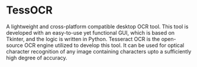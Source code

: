 # TessOCR
A lightweight and cross-platform compatible desktop OCR tool. This tool is developed with an easy-to-use yet functional GUI, which is based on Tkinter, and the logic is written in Python. Tesseract OCR is the open-source OCR engine utilized to develop this tool. It can be used for optical character recognition of any image containing characters upto a sufficiently high degree of accuracy.
